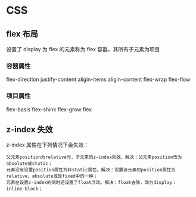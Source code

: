 # CSS

## flex 布局

设置了 display 为 flex 的元素称为 flex 容器，其所有子元素为项目

### 容器属性

flex-direction
justify-content
aligin-items
aligin-content
flex-wrap
flex-flow

### 项目属性

flex-basis
flex-shink
flex-grow
flex

## z-index 失效

z-index 属性在下列情况下会失效：

    父元素position为relative时，子元素的z-index失效。解决：父元素position改为absolute或static；
    元素没有设置position属性为非static属性。解决：设置该元素的position属性为relative，absolute或是fixed中的一种；
    元素在设置z-index的同时还设置了float浮动。解决：float去除，改为display：inline-block；
